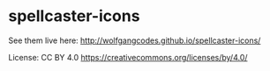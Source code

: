 spellcaster-icons
=================
See them live here: http://wolfgangcodes.github.io/spellcaster-icons/

License: CC BY 4.0 https://creativecommons.org/licenses/by/4.0/
